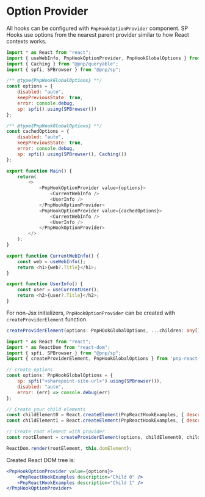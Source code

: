 # Option Provider

All hooks can be configured with `PnpHookOptionProvider` component. 
SP Hooks use options from the nearest parent provider similar to how React contexts works.

```javascript
import * as React from "react";
import { useWebInfo, PnpHookOptionProvider, PnpHookGlobalOptions } from "pnp-react-hooks";
import { Caching } from "@pnp/queryable";
import { spfi, SPBrowser } from "@pnp/sp";

/** @type{PnpHookGlobalOptions} **/
const options = {
    disabled: "auto",
    keepPreviousState: true,
    error: console.debug,
    sp: spfi().using(SPBrowser())
};

/** @type{PnpHookGlobalOptions} **/
const cachedOptions = {
    disabled: "auto",
    keepPreviousState: true,
    error: console.debug,
    sp: spfi().using(SPBrowser(), Caching())
};

export function Main() {
    return(
        <>
            <PnpHookOptionProvider value={options}>
                <CurrentWebInfo />
                <UserInfo />
            </PnpHookOptionProvider>
            <PnpHookOptionProvider value={cachedOptions}>
                <CurrentWebInfo />
                <UserInfo />
            </PnpHookOptionProvider>
        </>
    );
}

export function CurrentWebInfo() {
    const web = useWebInfo();
    return <h1>{web?.Title}</h1>;
}

export function UserInfo() {
    const user = useCurrentUser();
    return <h2>{user?.Title}</h2>;
}
```

For non-Jsx initializers, `PnpHookOptionProvider` can be created with `createProviderElement` function.

```typescript
createProviderElement(options: PnpHOokGlobalOptions, ...children: any[]);
```

```javascript
import * as React from "react";
import * as ReactDom from "react-dom";
import { spfi, SPBrowser } from "@pnp/sp";
import { createProviderElement, PnpHookGlobalOptions } from 'pnp-react-hooks';

// create options
const options: PnpHookGlobalOptions = {
    sp: spfi("<sharepoint-site-url>").using(SPBrowser()),
    disabled: "auto",
    error: (err) => console.debug(err)
};

// Create your child elements
const childElement0 = React.createElement(PnpReactHookExamples, { description: "Child 0" });
const childElement1 = React.createElement(PnpReactHookExamples, { description: "Child 1" });

// Create root element with provider
const rootElement = createProviderElement(options, childElement0, childElement1);

ReactDom.render(rootElement, this.domElement);
```

Created React DOM tree is:
```jsx
<PnpHookOptionProvider value={options}>
    <PnpReactHookExamples description="Child 0" />
    <PnpReactHookExamples description="Child 1" />
</PnpHookOptionProvider>
```

